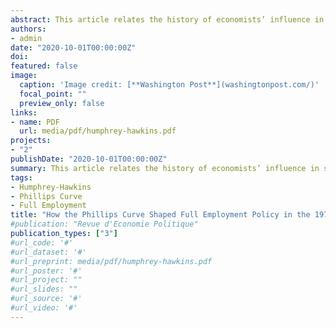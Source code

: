 ```yaml
---
abstract: This article relates the history of economists’ influence in shaping the content of the Humphrey-Hawkins Act (1978) and its immediate consequences. The Act committed the federal government to reduce as soon as 1983 unemployment to 4 percent and inflation to 3 percent. Initially, the Humphrey-Hawkins bill was conceived as a project to favor economic integration of African Americans and economic planning, and only targeted the unemployment rate. The Republican senators successfully pushed for integrating a numerical inflation target during the debates in Congress in 1978. The Humphrey-Hawkins Act eventually appeared as a bill putting on an equal footing inflation and unemployment. I argue that the economists in Carter’s administration, and notably the CEA, were instrumental, even if unintentionally, in favoring the integration of an inflation target and such an interpretation of the bill. In the debates that opposed them to the supporters of the bill, as well as in the analysis of the bill they produced, they constantly referred to the existence of a trade-off between inflation and unemployment (the famous Phillips curve). They endeavored to anchor their expertise on academic publications, which strengthened the role of the Phillips curve in shaping the debates. Both the business organizations and senators used this reference to the trade-off to undermine the bill and favor the integration of an inflation target.
authors:
- admin
date: "2020-10-01T00:00:00Z"
doi: 
featured: false
image:
  caption: 'Image credit: [**Washington Post**](washingtonpost.com/)'
  focal_point: ""
  preview_only: false
links:
- name: PDF
  url: media/pdf/humphrey-hawkins.pdf
projects:
- "2"
publishDate: "2020-10-01T00:00:00Z"
summary: This article relates the history of economists’ influence in shaping the content of the Humphrey-Hawkins Act (1978) and its immediate consequences. The Act committed the federal government to reduce as soon as 1983 unemployment to 4 percent and inflation to 3 percent. Initially, the Humphrey-Hawkins bill was conceived as a project to favor economic integration of African Americans and economic planning, and only targeted the unemployment rate. The Republican senators successfully pushed for integrating a numerical inflation target during the debates in Congress in 1978. The Humphrey-Hawkins Act eventually appeared as a bill putting on an equal footing inflation and unemployment. I argue that the economists in Carter’s administration, and notably the CEA, were instrumental, even if unintentionally, in favoring the integration of an inflation target and such an interpretation of the bill. In the debates that opposed them to the supporters of the bill, as well as in the analysis of the bill they produced, they constantly referred to the existence of a trade-off between inflation and unemployment (the famous Phillips curve). They endeavored to anchor their expertise on academic publications, which strengthened the role of the Phillips curve in shaping the debates. Both the business organizations and senators used this reference to the trade-off to undermine the bill and favor the integration of an inflation target.
tags:
- Humphrey-Hawkins
- Phillips Curve
- Full Employment
title: "How the Phillips Curve Shaped Full Employment Policy in the 1970s: the Debates on the Humphrey-Hawkins Act"
#publication: "Revue d'Economie Politique"
publication_types: ["3"]
#url_code: '#'
#url_dataset: '#'
#url_preprint: media/pdf/humphrey-hawkins.pdf
#url_poster: '#'
#url_project: ""
#url_slides: ""
#url_source: '#'
#url_video: '#'
---
```


